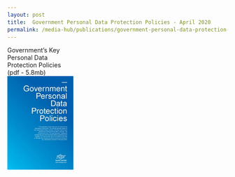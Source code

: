 ```yaml
---
layout: post
title:  Government Personal Data Protection Policies - April 2020
permalink: /media-hub/publications/government-personal-data-protection-policies-apr20.md
---
```


<div style="width:30%"> 
 Government’s Key Personal Data Protection Policies (pdf - 5.8mb)
</div>
<div style="width:30%"> 
 <a href="/files/publications/government-personal-data-protection-policies-Apr2020.pdf" target="_blank"><img src="/images/our-smart-nation/government-personal-data-protection-policies-apr2020.jpeg"></a>
</div>
